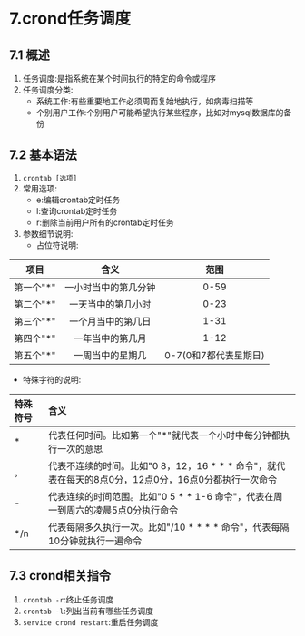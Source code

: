 # 7.crond任务调度
## 7.1 概述
1. 任务调度:是指系统在某个时间执行的特定的命令或程序
2. 任务调度分类:
   - 系统工作:有些重要地工作必须周而复始地执行，如病毒扫描等
   - 个别用户工作:个别用户可能希望执行某些程序，比如对mysql数据库的备份
## 7.2 基本语法
1. `crontab [选项]`
2. 常用选项:
   - e:编辑crontab定时任务
   - l:查询crontab定时任务
   - r:删除当前用户所有的crontab定时任务
3. 参数细节说明:
   - 占位符说明:

| 项目 | 含义 | 范围 |
| :---: | :---: | :---: |
| 第一个"*" | 一小时当中的第几分钟 | 0-59 |
| 第二个"*" | 一天当中的第几小时 | 0-23 |
| 第三个"*" | 一个月当中的第几日 | 1-31 |
| 第四个"*" | 一年当中的第几月 | 1-12 |
| 第五个"*" | 一周当中的星期几 | 0-7(0和7都代表星期日) |

   - 特殊字符的说明:

| 特殊符号 | 含义 |
| :--- | :--- |
| * | 代表任何时间。比如第一个"*"就代表一个小时中每分钟都执行一次的意思 |
| ， | 代表不连续的时间。比如"0 8，12，16 * * * 命令"，就代表在每天的8点0分，12点0分，16点0分都执行一次命令 |
| - | 代表连续的时间范围。比如"0 5 * * 1-6 命令"，代表在周一到周六的凌晨5点0分执行命令 |
| */n | 代表每隔多久执行一次。比如"/10 * * * * 命令"，代表每隔10分钟就执行一遍命令 |
## 7.3 crond相关指令
1. `crontab -r`:终止任务调度
2. `crontab -l`:列出当前有哪些任务调度
3. `service crond restart`:重启任务调度
